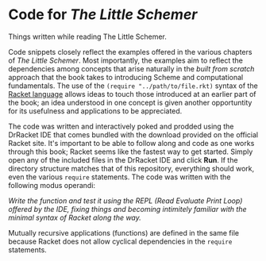 # Code for *The Little Schemer*
Things written while reading The Little Schemer.

Code snippets closely reflect the examples offered in the various chapters of *The Little Schemer*. Most importantly, the examples
aim to reflect the dependencies among concepts that arise naturally in the *built from scratch* approach that the book takes to introducing Scheme and computational fundamentals. The use of the `(require "../path/to/file.rkt)` syntax of the [Racket language](https://racket-lang.org/) allows ideas to touch those introduced at an earlier part of the book; an idea understood in one concept is given another opportuntity for its usefulness and applications to be appreciated.

The code was written and interactively poked and prodded using the DrRacket IDE that comes bundled with the download provided on the official Racket site. It's important to be able to follow along and code as one works through this book; Racket seems like the fastest way to get started. Simply open any of the included files in the DrRacket IDE and click **Run**. If the directory structure matches that of this repository, everything should work, even the various `require` statements. The code was written with the following modus operandi:

*Write the function and test it using the REPL (Read Evaluate Print Loop) offered by the IDE, fixing things and becoming intimitely familiar with the minimal syntax of Racket along the way.*

Mutually recursive applications (functions) are defined in the same file because Racket does not allow cyclical dependencies in the `require` statements.
